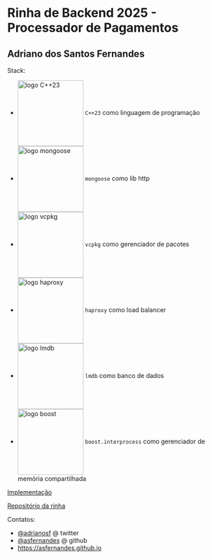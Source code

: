 # Rinha de Backend 2025 - Processador de Pagamentos

## Adriano dos Santos Fernandes

Stack:
- <img src="https://www.ics.com/sites/default/files/styles/blog_detail/public/images/cpp-w-23.jpg?itok=pR6VPZzy" alt="logo C++23" width="150" height="auto" valign="middle"> `C++23` como linguagem de programação
- <img src="https://upload.wikimedia.org/wikipedia/commons/c/c8/Mongoose_Web_Server.svg" alt="logo mongoose" width="150" height="auto" valign="middle"> `mongoose` como lib http
- <img src="https://devblogs.microsoft.com/wp-content/uploads/sites/9/2021/05/vcpkg-product-mark.png" alt="logo vcpkg" width="150" height="auto" valign="middle"> `vcpkg` como gerenciador de pacotes
- <img src="https://cdn.icon-icons.com/icons2/2699/PNG/512/haproxy_logo_icon_171017.png" alt="logo haproxy" width="150" height="auto" valign="middle"> `haproxy` como load balancer
- <img src="https://dbdb.io/media/logos/lmdb.png" alt="logo lmdb" width="150" height="auto" valign="middle"> `lmdb` como banco de dados
- <img src="https://www.boost.org/doc/contributor-guide/_images/boost-logo.png" alt="logo boost" width="150" height="auto" valign="middle"> `boost.interprocess` como gerenciador de memória compartilhada

[Implementação](https://github.com/asfernandes/rinhaback25/tree/main/c%2B%2B-haproxy-mongoose-lmdb)

[Repositório da rinha](https://github.com/zanfranceschi/rinha-de-backend-2025/tree/main)

Contatos:
- [@adrianosf](https://twitter.com/adrianosf) @ twitter
- [@asfernandes](https://github.com/asfernandes) @ github
- https://asfernandes.github.io
